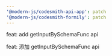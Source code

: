 ```yaml
---
'@modern-js/codesmith-api-app': patch
'@modern-js/codesmith-formily': patch
---
```


feat: add getInputBySchemaFunc api

feat: 添加 getInputBySchemaFunc api
